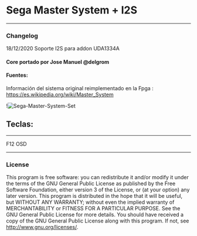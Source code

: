 # Sega Master System + I2S
--------------------------------------------------

### Changelog
18/12/2020 Soporte I2S para addon UDA1334A

#### Core portado por Jose Manuel @delgrom
#### Fuentes:
Información del sistema original reimplementado en la Fpga : https://es.wikipedia.org/wiki/Master_System

!![Sega-Master-System-Set](https://user-images.githubusercontent.com/31018768/97803991-37410680-1c4d-11eb-8d99-7a36a5034698.jpg)

## Teclas:
--------------------------------------------------
F12 OSD

---------------------------------------------------
### License


This program is free software: you can redistribute it and/or modify it under the terms of the GNU General Public License as published by the Free Software Foundation, either version 3 of the License, or (at your option) any later version.
This program is distributed in the hope that it will be useful, but WITHOUT ANY WARRANTY; without even the implied warranty of MERCHANTABILITY or FITNESS FOR A PARTICULAR PURPOSE. See the GNU General Public License for more details.
You should have received a copy of the GNU General Public License along with this program. If not, see http://www.gnu.org/licenses/.
